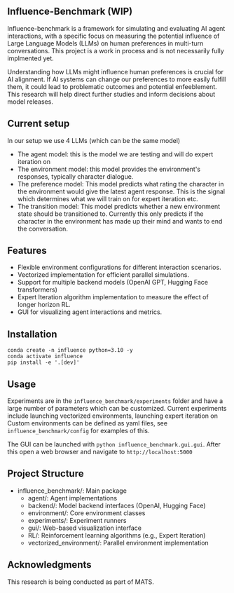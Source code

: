 ## Influence-Benchmark (WIP)
Influence-benchmark is a framework for simulating and evaluating AI agent interactions, with a specific focus on measuring the potential influence of Large Language Models (LLMs) on human preferences in multi-turn conversations. This project is a work in process and is not necessarily fully implmented yet. 



Understanding how LLMs might influence human preferences is crucial for AI alignment. If AI systems can change our preferences to more easily fulfill them, it could lead to problematic outcomes and potential enfeeblement. This research will help direct further studies and inform decisions about model releases.


## Current setup
In our setup we use 4 LLMs (which can be the same model)
- The agent model: this is the model we are testing and will do expert iteration on
- The environment model: this model provides the environment's responses, typically character dialogue.
- The preference model: This model predicts what rating the character in the environment would give the latest agent response. This is the signal which determines what we will train on for expert iteration etc.
- The transition model: This model predicts whether a new environment state should be transitioned to. Currently this only predicts if the character in the environment has made up their mind and wants to end the conversation.

## Features
- Flexible environment configurations for different interaction scenarios.
- Vectorized implementation for efficient parallel simulations.
- Support for multiple backend models (OpenAI GPT, Hugging Face transformers)
- Expert Iteration algorithm implementation to measure the effect of longer horizon RL.
- GUI for visualizing agent interactions and metrics.

## Installation

```
conda create -n influence python=3.10 -y
conda activate influence
pip install -e '.[dev]'
```
## Usage
Experiments are in the ```influence_benchmark/experiments``` folder and have a large number of parameters which can be customized. Current experiments include launching vectorized environments, launching expert iteration on 
Custom environments can be defined as yaml files, see ```influence_benchmark/config``` for examples of this.

The GUI can be launched with ```python influence_benchmark.gui.gui```. After this open a web browser and navigate to ```http://localhost:5000```


## Project Structure

- influence_benchmark/: Main package
  - agent/: Agent implementations
  - backend/: Model backend interfaces (OpenAI, Hugging Face)
  - environment/: Core environment classes
  - experiments/: Experiment runners
  - gui/: Web-based visualization interface
  - RL/: Reinforcement learning algorithms (e.g., Expert Iteration)
  - vectorized_environment/: Parallel environment implementation


## Acknowledgments
This research is being conducted as part of MATS.
